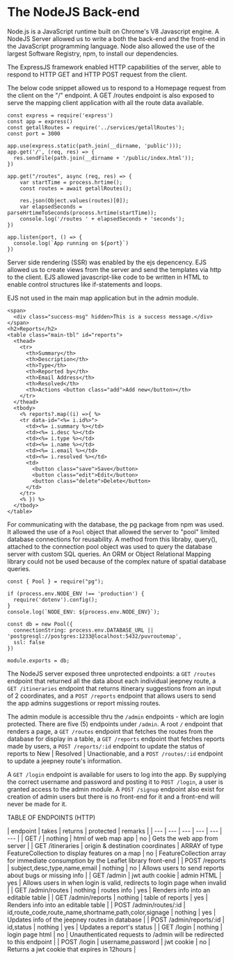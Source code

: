 # The NodeJS Back-end
Node.js is a JavaScript runtime built on Chrome's V8 Javascript engine. A NodeJS Server allowed us to write a both the back-end and the front-end in the JavaScript programming language. Node also allowed the use of the largest Software Registry, npm, to install our dependencies.

The ExpressJS framework enabled HTTP capabilities of the server, able to respond to HTTP GET and HTTP POST request from the client.

The below code snippet allowed us to respond to a Homepage request from the client on the "/" endpoint. A GET /routes endpoint is also exposed to serve the mapping client application with all the route data available.


```
const express = require('express')
const app = express()
const getallRoutes = require('../services/getallRoutes');
const port = 3000

app.use(express.static(path.join(__dirname, 'public')));
app.get('/', (req, res) => {
  res.sendFile(path.join(__dirname + '/public/index.html'));
})

app.get("/routes", async (req, res) => {
    var startTime = process.hrtime();
    const routes = await getallRoutes();

    res.json(Object.values(routes)[0]);
    var elapsedSeconds = parseHrtimeToSeconds(process.hrtime(startTime));
    console.log('/routes ' + elapsedSeconds + 'seconds');
})

app.listen(port, () => {
  console.log(`App running on ${port}`)
})
```

Server side rendering (SSR) was enabled by the ejs depencency. EJS allowed us to create views from the server and send the templates via http to the client. EJS allowed javascript-like code to be written in HTML to enable control structures like if-statements and loops. 

EJS not used in the main map application but in the admin module. 

```
<span>
  <div class="success-msg" hidden>This is a success message.</div>
</span>
<h2>Reports</h2>
<table class="main-tbl" id="reports">
  <thead>
    <tr>
      <th>Summary</th>
      <th>Description</th>
      <th>Type</th>
      <th>Reported by</th>
      <th>Email Address</th>
      <th>Resolved</th>
      <th>Actions <button class="add">Add new</button></th>
    </tr>
  </thead>
  <tbody>
    <% reports?.map((i) =>{ %>
    <tr data-id="<%= i.id%>">
      <td><%= i.summary %></td>
      <td><%= i.desc %></td>
      <td><%= i.type %></td>
      <td><%= i.name %></td>
      <td><%= i.email %></td>
      <td><%= i.resolved %></td>
      <td>
        <button class="save">Save</button>
        <button class="edit">Edit</button>
        <button class="delete">Delete</button>
      </td>
    </tr>
    <% }) %>
  </tbody>
</table>

```

For communicating with the database, the pg package from npm was used. It allowed the use of a `Pool` object that allowed the server to "pool" limited database connections for reusability. A method from this libraby, query(), attached to the connection pool object was used to query the database server with custom SQL queries. An ORM or Object Relational Mapping library could not be used because of the complex nature of spatial database queries.

```
const { Pool } = require("pg");

if (process.env.NODE_ENV !== 'production') {
  require('dotenv').config();
}
console.log(`NODE_ENV: ${process.env.NODE_ENV}`);

const db = new Pool({
  connectionString: process.env.DATABASE_URL || 'postgresql://postgres:1233@localhost:5432/puvroutemap',
  ssl: false 
})

module.exports = db;
```

The NodeJS server exposed three unprotected endpoints: a `GET /routes` endpoint that returned all the data about each individual jeepney route, a `GET /itineraries` endpoint that returns itinerary suggestions from an input of 2 coordinates, and a `POST /reports` endpoint that allows users to send the app admins suggestions or report missing routes.

The admin module is accessible thru the `/admin` endpoints - which are login protected. There are five (5) endpoints under `/admin`. A root `/` endpoint that renders a page, a `GET /routes` endpoint that fetches the routes from the database for display in a table, a `GET /reports` endpoint that fetches reports made by users, a `POST /reports/:id` endpoint to update the status of reports to New | Resolved | Unactionable, and a `POST /routes/:id` endpoint to update a jeepney route's information.

A `GET /login` endpoint is available for users to log into the app. By supplying the correct username and password and posting it to `POST /login`, a user is granted access to the admin module. A `POST /signup` endpoint also exist for creation of admin users but there is no front-end for it and a front-end will never be made for it.

TABLE OF ENDPOINTS (HTTP)


| endpoint | takes | returns | protected | remarks |
| --- | --- | --- | --- | --- | --- |
| GET / | nothing | html of web map app | no | Gets the web app from server |
| GET /itineraries | origin & destination coordinates | ARRAY of type FeatureCollection to display features on a map | no | FeatureCollection array for immediate consumption by the Leaflet library front-end |
| POST /reports | subject,desc,type,name,email | nothing | no | Allows users to send reports about bugs or missing info |
| GET /admin | jwt auth cookie | admin HTML | yes | Allows users in when login is valid, redirects to login page when invalid |
| GET /admin/routes | nothing | routes info | yes | Renders info into an editable table |
| GET /admin/reports | nothing | table of reports | yes | Renders info into an editable table |
| POST /admin/routes/:id | id,route_code,route_name,shortname,path,color,signage | nothing | yes | Updates info of the jeepney routes in database |
| POST /admin/reports/:id | id,status | nothing | yes | Updates a report's status |
| GET /login | nothing | login page html  | no | Unauthenticated requests to /admin will be redirected to this endpoint |
| POST /login | username,password | jwt cookie  | no | Returns a jwt cookie that expires in 12hours |

